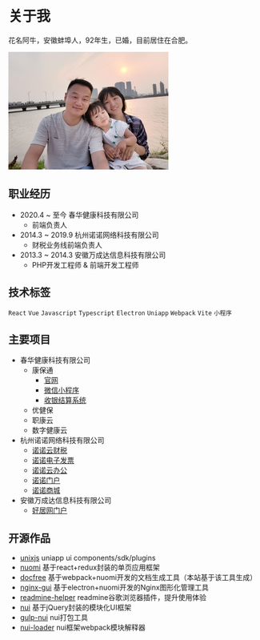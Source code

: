 # 关于我

花名阿牛，安徽蚌埠人，92年生，已婚，目前居住在合肥。

![](./.img/1.jpg)

## 职业经历

- 2020.4 ~ 至今 春华健康科技有限公司
  - 前端负责人
- 2014.3 ~ 2019.9 杭州诺诺网络科技有限公司
  - 财税业务线前端负责人
- 2013.3 ~ 2014.3 安徽万成达信息科技有限公司
  - PHP开发工程师 & 前端开发工程师

## 技术标签

`React`
`Vue`
`Javascript`
`Typescript`
`Electron`
`Uniapp`
`Webpack`
`Vite`
`小程序`

## 主要项目

- 春华健康科技有限公司
  - 康保通
    - [官网](https://kangbaotong.net/)
    - [微信小程序](https://kangbaotong.net/)
    - [收银结算系统](https://e.kangbaotong.net/)
  - 优健保
  - 职康云
  - 数字健康云
- 杭州诺诺网络科技有限公司
  - [诺诺云财税](https://cloud.nuonuo.com/)
  - [诺诺电子发票](https://fp.nuonuo.com/)
  - [诺诺云办公](https://oa.nuonuo.com/)
  - [诺诺门户](https://www.nuonuo.com/)
  - [诺诺商城](https://www.axnsc.com/)
- 安徽万成达信息科技有限公司
  - [好居网门户](https://haoju.cn/)

## 开源作品

- [unixjs](https://github.com/unixjs/unixjs) uniapp ui components/sdk/plugins 
- [nuomi](https://github.com/nuomijs/nuomi) 基于react+redux封装的单页应用框架
- [docfree](https://github.com/yinjiazeng/docfree) 基于webpack+nuomi开发的文档生成工具（本站基于该工具生成）
- [nginx-gui](https://github.com/yinjiazeng/NginxGUI) 基于electron+nuomi开发的Nginx图形化管理工具
- [readmine-helper](https://github.com/yinjiazeng/readmine-helper) readmine谷歌浏览器插件，提升使用体验
- [nui](https://github.com/yinjiazeng/nui) 基于jQuery封装的模块化UI框架
- [gulp-nui](https://github.com/yinjiazeng/gulp-nui) nui打包工具
- [nui-loader](https://github.com/yinjiazeng/gulp-nui) nui框架webpack模块解释器